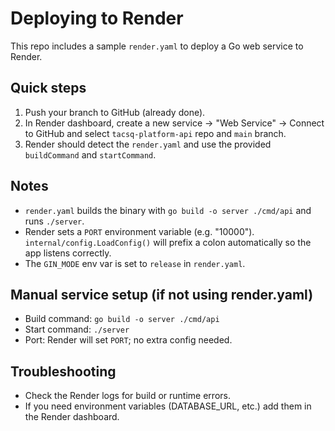 Deploying to Render
====================

This repo includes a sample `render.yaml` to deploy a Go web service to Render.

Quick steps
-----------
1. Push your branch to GitHub (already done).
2. In Render dashboard, create a new service -> "Web Service" -> Connect to GitHub and select `tacsq-platform-api` repo and `main` branch.
3. Render should detect the `render.yaml` and use the provided `buildCommand` and `startCommand`.

Notes
-----
- `render.yaml` builds the binary with `go build -o server ./cmd/api` and runs `./server`.
- Render sets a `PORT` environment variable (e.g. "10000"). `internal/config.LoadConfig()` will prefix a colon automatically so the app listens correctly.
- The `GIN_MODE` env var is set to `release` in `render.yaml`.

Manual service setup (if not using render.yaml)
----------------------------------------------
- Build command: `go build -o server ./cmd/api`
- Start command: `./server`
- Port: Render will set `PORT`; no extra config needed.

Troubleshooting
---------------
- Check the Render logs for build or runtime errors.
- If you need environment variables (DATABASE_URL, etc.) add them in the Render dashboard.
